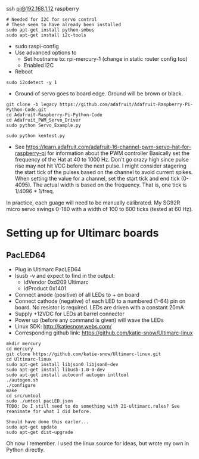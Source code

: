 ssh pi@192.168.1.12
raspberry

```
# Needed for I2C for servo control
# These seem to have already been installed
sudo apt-get install python-smbus 
sudo apt-get install i2c-tools
```

* sudo raspi-config 
* Use advanced options to
  * Set hostname to: rpi-mercury-1 (change in static router config too)
  * Enabled I2C
* Reboot

```
sudo i2cdetect -y 1
```

* Ground of servo goes to board edge. Ground will be brown or black.

```
git clone -b legacy https://github.com/adafruit/Adafruit-Raspberry-Pi-Python-Code.git
cd Adafruit-Raspberry-Pi-Python-Code
cd Adafruit_PWM_Servo_Driver
sudo python Servo_Example.py

sudo python kentest.py
```

* See https://learn.adafruit.com/adafruit-16-channel-pwm-servo-hat-for-raspberry-pi for information about the PWM controller
Basically set the frequency of the Hat at 40 to 1000 Hz. Don't go crazy high since pulse rise may not hit VCC before the next pulse.
I might consider stagering the start tick of the pulses based on the channel to avoid current spikes.
When setting the value for a channel, set the start tick and end tick (0-4095). The actual width is based on the frequency. 
That is, one tick is 1/4096 * 1/freq.

In practice, each guage will need to be manually calibrated. My SG92R micro servo swings 0-180 with a width of 100 to 600 ticks 
(tested at 60 Hz).

# Setting up for Ultimarc boards

## PacLED64
* Plug in Ultimarc PacLED64
* lsusb -v and expect to find in the output:
  * idVendor           0xd209 Ultimarc
  * idProduct          0x1401
* Connect anode (positive) of all LEDs to + on board
* Connect cathode (negative) of each LED to a numbered (1-64) pin on board. No resistor is required. LEDs are driven with a constant 20mA
* Supply +12VDC for LEDs at barrel connector
* Power up (before any command is given) will wave the LEDs
* Linux SDK: http://katiesnow.webs.com/
* Corresponding github link: https://github.com/katie-snow/Ultimarc-linux
```
mkdir mercury
cd mercury
git clone https://github.com/katie-snow/Ultimarc-linux.git
cd Ultimarc-linux
sudo apt-get install libjson0 libjson0-dev
sudo apt-get install libusb-1.0-0-dev
sudo apt-get install autoconf autogen intltool
./autogen.sh
./configure
make
cd src/umtool
sudo ./umtool pacLED.json
TODO: Do I still need to do something with 21-ultimarc.rules? See reanimate for what I did before.

Should have done this earler...
sudo apt-get update
sudo apt-get dist-upgrade
```

Oh now I remember. I used the linux source for ideas, but wrote my own in Python directly.
